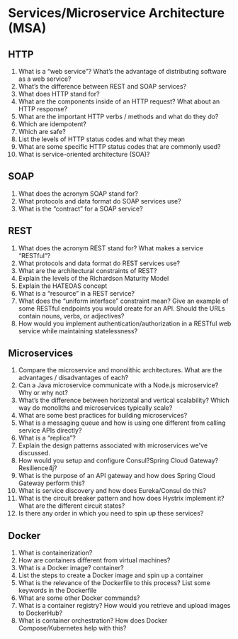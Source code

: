 # Services/Microservice Architecture (MSA)

## HTTP
1.	What is a “web service”? What’s the advantage of distributing software as a web service?
2.	What’s the difference between REST and SOAP services?
3.	What does HTTP stand for?
4.	What are the components inside of an HTTP request? What about an HTTP response?
5.	What are the important HTTP verbs / methods and what do they do?
6.	Which are idempotent?
7.	Which are safe?
8.	List the levels of HTTP status codes and what they mean
9.	What are some specific HTTP status codes that are commonly used?
10.	What is service-oriented architecture (SOA)?

## SOAP
1.	What does the acronym SOAP stand for?
2.	What protocols and data format do SOAP services use?
3.	What is the “contract” for a SOAP service?

## REST
1.	What does the acronym REST stand for? What makes a service “RESTful”?
2.	What protocols and data format do REST services use?
3.	What are the architectural constraints of REST?
4.	Explain the levels of the Richardson Maturity Model
5.	Explain the HATEOAS concept
6.	What is a “resource” in a REST service?
7.	What does the “uniform interface” constraint mean? Give an example of some RESTful endpoints you would create for an API. Should the URLs contain nouns, verbs, or adjectives?
8.	How would you implement authentication/authorization in a RESTful web service while maintaining statelessness?

## Microservices
1.	Compare the microservice and monolithic architectures. What are the advantages / disadvantages of each?
2.	Can a Java microservice communicate with a Node.js microservice? Why or why not?
3.	What’s the difference between horizontal and vertical scalability? Which way do monoliths and microservices typically scale?
4.	What are some best practices for building microservices?
5.	What is a messaging queue and how is using one different from calling service APIs directly?
6.	What is a “replica”?
7.	Explain the design patterns associated with microservices we've discussed.
8.	How would you setup and configure Consul?Spring Cloud Gateway? Resilience4j?
9.	What is the purpose of an API gateway and how does Spring Cloud Gateway perform this?
10.	What is service discovery and how does Eureka/Consul do this?
11.	What is the circuit breaker pattern and how does Hystrix implement it? What are the different circuit states?
12.	Is there any order in which you need to spin up these services?

## Docker
1.	What is containerization?
2.	How are containers different from virtual machines?
3.	What is a Docker image? container?
4.	List the steps to create a Docker image and spin up a container
5.	What is the relevance of the Dockerfile to this process? List some keywords in the Dockerfile
6.	What are some other Docker commands?
7.	What is a container registry? How would you retrieve and upload images to DockerHub?
8.	What is container orchestration? How does Docker Compose/Kubernetes help with this?